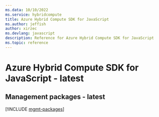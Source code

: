 ```yaml
---
ms.data: 10/10/2022
ms.service: hybridcompute
title: Azure Hybrid Compute SDK for JavaScript
ms.author: jeffish
author: xirzec
ms.devlang: javascript
description: Reference for Azure Hybrid Compute SDK for JavaScript
ms.topic: reference
---
```

# Azure Hybrid Compute SDK for JavaScript - latest

## Management packages - latest
[!INCLUDE [mgmt-packages](hybrid-compute-mgmt-index.md)]